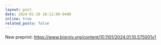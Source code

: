 ```yaml
---
layout: post
date: 2024-01-20 16:11:00-0400
inline: true
related_posts: false
---
```


New preprint: https://www.biorxiv.org/content/10.1101/2024.01.10.575001v1

